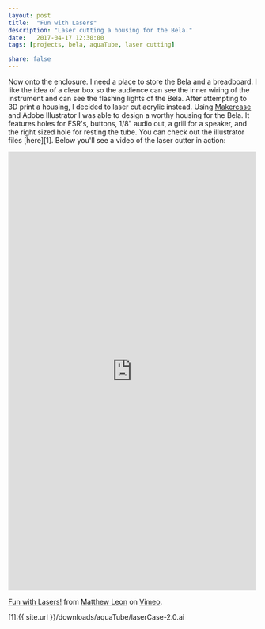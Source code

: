 ```yaml
---
layout: post
title:  "Fun with Lasers"
description: "Laser cutting a housing for the Bela."
date:   2017-04-17 12:30:00
tags: [projects, bela, aquaTube, laser cutting]

share: false
---
```


Now onto the enclosure. I need a place to store the Bela and a breadboard. I like the idea of a clear box so the audience can see the inner wiring of the instrument and can see the flashing lights of the Bela. After attempting to 3D print a housing, I decided to laser cut acrylic instead. Using [Makercase](http://www.makercase.com/) and Adobe Illustrator I was able to design a worthy housing for the Bela. It features holes for FSR's, buttons, 1/8" audio out, a grill for a speaker, and the right sized hole for resting the tube. You can check out the illustrator files [here][1]. Below you'll see a video of the laser cutter in action: 


<iframe src="https://player.vimeo.com/video/214541363?byline=0&portrait=0" width="500" height="889" frameborder="0" webkitallowfullscreen mozallowfullscreen allowfullscreen></iframe>
<p><a href="https://vimeo.com/214541363">Fun with Lasers!</a> from <a href="https://vimeo.com/user65579286">Matthew Leon</a> on <a href="https://vimeo.com">Vimeo</a>.</p>



[1]:{{ site.url }}/downloads/aquaTube/laserCase-2.0.ai

